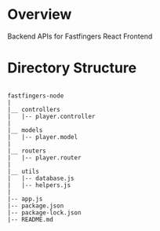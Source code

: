 # Overview
Backend APIs for Fastfingers React Frontend

# Directory Structure

```

fastfingers-node
|
|__ controllers
|   |-- player.controller
|
|__ models
|   |-- player.model
|
|__ routers
|   |-- player.router
|
|__ utils
|   |-- database.js
|   |-- helpers.js
|
|-- app.js
|-- package.json
|-- package-lock.json
|-- README.md

```